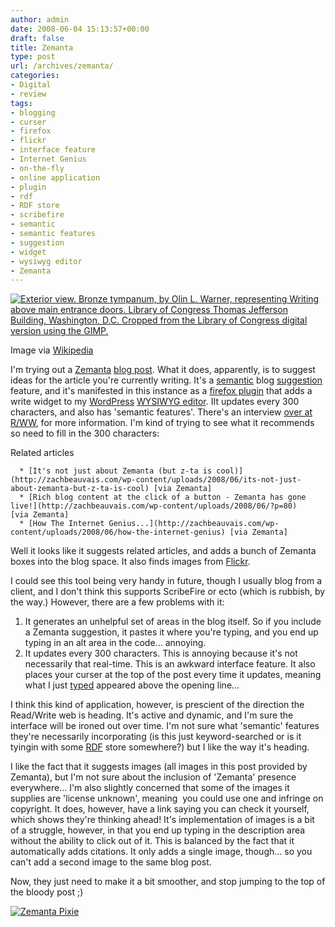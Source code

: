 ```yaml
---
author: admin
date: 2008-06-04 15:13:57+00:00
draft: false
title: Zemanta
type: post
url: /archives/zemanta/
categories:
- Digital
- review
tags:
- blogging
- curser
- firefox
- flickr
- interface feature
- Internet Genius
- on-the-fly
- online application
- plugin
- rdf
- RDF store
- scribefire
- semantic
- semantic features
- suggestion
- widget
- wysiwyg editor
- Zemanta
---
```


[![Exterior view. Bronze tympanum, by Olin L. Warner, representing Writing above main entrance doors. Library of Congress Thomas Jefferson Building, Washington, D.C. Cropped from the Library of Congress digital version using the GIMP.](http://zachbeauvais.com/wp-content/uploads/2008/06/202px-Olin-Warner-LoC-tympanum-Highsmith.jpeg)
](http://zachbeauvais.com/wp-content/uploads/2008/06/Image:Olin-Warner-LoC-tympanum-Highsmith.jpeg)


Image via [Wikipedia](http://zachbeauvais.com/wp-content/uploads/2008/06/Image:Olin-Warner-LoC-tympanum-Highsmith.jpeg)







I'm trying out a [Zemanta](http://zachbeauvais.com/wp-content/uploads/2008/06/www.zemanta.com) [blog post](http://zachbeauvais.com/wp-content/uploads/2008/06/Blog). What it does, apparently, is to suggest ideas for the article you're currently writing. It's a [semantic](http://zachbeauvais.com/wp-content/uploads/2008/06/Semantics) blog [suggestion](http://zachbeauvais.com/wp-content/uploads/2008/06/Suggestion) feature, and it's manifested in this instance as a [firefox plugin](http://zachbeauvais.com/wp-content/uploads/2008/06/List_of_Firefox_extensions) that adds a write widget to my [WordPress](http://zachbeauvais.com/wp-content/uploads/2008/06/wordpress.org) [WYSIWYG editor](http://zachbeauvais.com/wp-content/uploads/2008/06/WYSIWYG). IIt updates every 300 characters, and also has 'semantic features'. There's an interview [over at R/WW](http://zachbeauvais.com/wp-content/uploads/2008/06/andraz_tori_zemanta_interview.php), for more information. I'm kind of trying to see what it recommends so need to fill in the 300 characters:






Related articles






      * [It's not just about Zemanta (but z-ta is cool)](http://zachbeauvais.com/wp-content/uploads/2008/06/its-not-just-about-zemanta-but-z-ta-is-cool) [via Zemanta]
      * [Rich blog content at the click of a button - Zemanta has gone live!](http://zachbeauvais.com/wp-content/uploads/2008/06/?p=80) [via Zemanta]
      * [How The Internet Genius...](http://zachbeauvais.com/wp-content/uploads/2008/06/how-the-internet-genius) [via Zemanta]





Well it looks like it suggests related articles, and adds a bunch of Zemanta boxes into the blog space. It also finds images from [Flickr](http://www.flickr.com/).

I could see this tool being very handy in future, though I usually blog from a client, and I don't think this supports ScribeFire or ecto (which is rubbish, by the way.) However, there are a few problems with it:




  1. It generates an unhelpful set of areas in the blog itself. So if you include a Zemanta suggestion, it pastes it where you're typing, and you end up typing in an alt area in the code... annoying.
  2. It updates every 300 characters. This is annoying because it's not necessarily that real-time. This is an awkward interface feature. It also places your curser at the top of the post every time it updates, meaning what I just [typed](http://zachbeauvais.com/wp-content/uploads/2008/06/Type_system) appeared above the opening line...


I think this kind of application, however, is prescient of the direction the Read/Write web is heading. It's active and dynamic, and I'm sure the interface will be ironed out over time. I'm not sure what 'semantic' features they're necessarily incorporating (is this just keyword-searched or is it tyingin with some [RDF](http://zachbeauvais.com/wp-content/uploads/2008/06/Resource_Description_Framework) store somewhere?) but I like the way it's heading.

I like the fact that it suggests images (all images in this post provided by Zemanta), but I'm not sure about the inclusion of 'Zemanta' presence everywhere... I'm also slightly concerned that some of the images it supplies are 'license unknown', meaning  you could use one and infringe on copyright. It does, however, have a link saying you can check it yourself, which shows they're thinking ahead! It's implementation of images is a bit of a struggle, however, in that you end up typing in the description area without the ability to click out of it. This is balanced by the fact that it automatically adds citations. It only adds a single image, though... so you can't add a second image to the same blog post.

Now, they just need to make it a bit smoother, and stop jumping to the top of the bloody post ;)



[![Zemanta Pixie](http://zachbeauvais.com/wp-content/uploads/2008/06/zemified_c.png?x-id=1edf7dd2-89e2-41b9-8f09-ddcb63b060e4)
](http://zachbeauvais.com/wp-content/uploads/2008/06/www.zemanta1.com)
